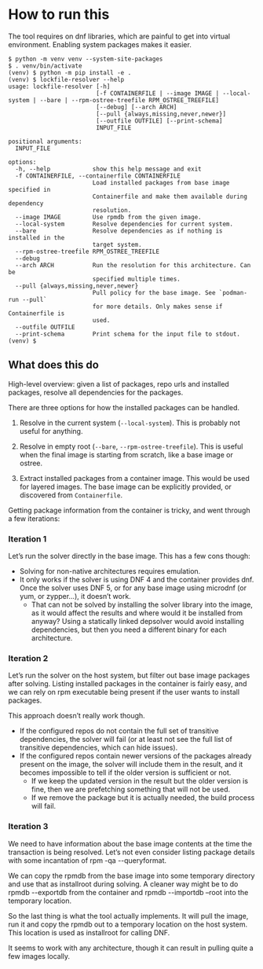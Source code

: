 # How to run this

The tool requires on dnf libraries, which are painful to get into virtual
environment. Enabling system packages makes it easier.

```
$ python -m venv venv --system-site-packages
$ . venv/bin/activate
(venv) $ python -m pip install -e .
(venv) $ lockfile-resolver --help
usage: lockfile-resolver [-h]
                         [-f CONTAINERFILE | --image IMAGE | --local-system | --bare | --rpm-ostree-treefile RPM_OSTREE_TREEFILE]
                         [--debug] [--arch ARCH]
                         [--pull {always,missing,never,newer}]
                         [--outfile OUTFILE] [--print-schema]
                         INPUT_FILE

positional arguments:
  INPUT_FILE

options:
  -h, --help            show this help message and exit
  -f CONTAINERFILE, --containerfile CONTAINERFILE
                        Load installed packages from base image specified in
                        Containerfile and make them available during dependency
                        resolution.
  --image IMAGE         Use rpmdb from the given image.
  --local-system        Resolve dependencies for current system.
  --bare                Resolve dependencies as if nothing is installed in the
                        target system.
  --rpm-ostree-treefile RPM_OSTREE_TREEFILE
  --debug
  --arch ARCH           Run the resolution for this architecture. Can be
                        specified multiple times.
  --pull {always,missing,never,newer}
                        Pull policy for the base image. See `podman-run --pull`
                        for more details. Only makes sense if Containerfile is
                        used.
  --outfile OUTFILE
  --print-schema        Print schema for the input file to stdout.
(venv) $
```

## What does this do

High-level overview: given a list of packages, repo urls and installed
packages, resolve all dependencies for the packages.

There are three options for how the installed packages can be handled.

1. Resolve in the current system (`--local-system`). This is probably not
   useful for anything.

2. Resolve in empty root (`--bare`, `--rpm-ostree-treefile`). This is useful
   when the final image is starting from scratch, like a base image or ostree.

3. Extract installed packages from a container image. This would be used for
   layered images. The base image can be explicitly provided, or discovered
   from `Containerfile`.

Getting package information from the container is tricky, and went through a
few iterations:

### Iteration 1
Let’s run the solver directly in the base image. This has a few cons though:

* Solving for non-native architectures requires emulation.
* It only works if the solver is using DNF 4 and the container provides dnf.
  Once the solver uses DNF 5, or for any base image using microdnf (or yum, or
  zypper…), it doesn’t work.
  * That can not be solved by installing the solver library into the image, as
    it would affect the results and where would it be installed from anyway?
    Using a statically linked depsolver would avoid installing dependencies,
    but then you need a different binary for each architecture.

### Iteration 2

Let’s run the solver on the host system, but filter out base image packages
after solving. Listing installed packages in the container is fairly easy, and
we can rely on rpm executable being present if the user wants to install
packages.

This approach doesn’t really work though.

* If the configured repos do not contain the full set of transitive
  dependencies, the solver will fail (or at least not see the full list of
  transitive dependencies, which can hide issues).
* If the configured repos contain newer versions of the packages already
  present on the image, the solver will include them in the result, and it
  becomes impossible to tell if the older version is sufficient or not.
  * If we keep the updated version in the result but the older version is fine,
    then we are prefetching something that will not be used.
  * If we remove the package but it is actually needed, the build process will
    fail.

### Iteration 3

We need to have information about the base image contents at the time the
transaction is being resolved. Let’s not even consider listing package details
with some incantation of rpm -qa --queryformat.

We can copy the rpmdb from the base image into some temporary directory and use
that as installroot during solving. A cleaner way might be to do rpmdb
--exportdb from the container and rpmdb --importdb –root into the temporary
location.

So the last thing is what the tool actually implements. It will pull the image,
run it and copy the rpmdb out to a temporary location on the host system. This
location is used as installroot for calling DNF.

It seems to work with any architecture, though it can result in pulling quite a
few images locally.

